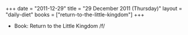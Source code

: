 +++
date = "2011-12-29"
title = "29 December 2011 (Thursday)"
layout = "daily-diet"
books = ["return-to-the-little-kingdom"]
+++


* Book: Return to the Little Kingdom /f/
